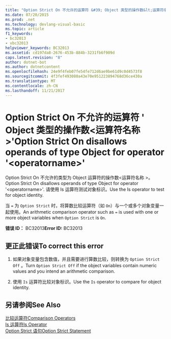 ```yaml
---
title: "Option Strict On 不允许的运算符 &#39; Object 类型的操作数&lt;运算符名称&gt;&#39;"
ms.date: 07/20/2015
ms.prod: .net
ms.technology: devlang-visual-basic
ms.topic: article
f1_keywords:
- bc32013
- vbc32013
helpviewer_keywords: BC32013
ms.assetid: cd197da8-2676-453b-884b-3231fb6f909d
caps.latest.revision: "8"
author: dotnet-bot
ms.author: dotnetcontent
ms.openlocfilehash: 24e9f4feb07fe54fe712d6ae9be61d9c0d4573f8
ms.sourcegitcommit: 4f3fef493080a43e70e951223894768d36ce430a
ms.translationtype: MT
ms.contentlocale: zh-CN
ms.lasthandoff: 11/21/2017
---
```

# <a name="option-strict-on-disallows-operands-of-type-object-for-operator-39ltoperatornamegt39"></a><span data-ttu-id="72d75-102">Option Strict On 不允许的运算符 &#39; Object 类型的操作数&lt;运算符名称&gt;&#39;</span><span class="sxs-lookup"><span data-stu-id="72d75-102">Option Strict On disallows operands of type Object for operator &#39;&lt;operatorname&gt;&#39;</span></span>
<span data-ttu-id="72d75-103">Option Strict On 不允许的类型为 Object 运算符的操作数\<运算符名称 >。</span><span class="sxs-lookup"><span data-stu-id="72d75-103">Option Strict On disallows operands of type Object for operator '\<operatorname>'.</span></span> <span data-ttu-id="72d75-104">请使用 Is 运算符测试对象标识。</span><span class="sxs-lookup"><span data-stu-id="72d75-104">Use the Is operator to test for object identity.</span></span>  
  
 <span data-ttu-id="72d75-105">当 `=` 为 `Option Strict` 时，将算数比较运算符（如 `On`）与一个或多个对象变量一起使用。</span><span class="sxs-lookup"><span data-stu-id="72d75-105">An arithmetic comparison operator such as `=` is used with one or more object variables when `Option Strict` is `On`.</span></span>  
  
 <span data-ttu-id="72d75-106">**错误 ID：** BC32013</span><span class="sxs-lookup"><span data-stu-id="72d75-106">**Error ID:** BC32013</span></span>  
  
## <a name="to-correct-this-error"></a><span data-ttu-id="72d75-107">更正此错误</span><span class="sxs-lookup"><span data-stu-id="72d75-107">To correct this error</span></span>  
  
1.  <span data-ttu-id="72d75-108">如果对象变量包含数值，并且需要进行算数比较，则转换为 `Option Strict Off` 。</span><span class="sxs-lookup"><span data-stu-id="72d75-108">Turn `Option Strict Off` if the object variables contain numeric values and you intend an arithmetic comparison.</span></span>  
  
2.  <span data-ttu-id="72d75-109">使用 `Is` 运算符比较对象标识。</span><span class="sxs-lookup"><span data-stu-id="72d75-109">Use the `Is` operator to compare for object identity.</span></span>  
  
## <a name="see-also"></a><span data-ttu-id="72d75-110">另请参阅</span><span class="sxs-lookup"><span data-stu-id="72d75-110">See Also</span></span>  
 [<span data-ttu-id="72d75-111">比较运算符</span><span class="sxs-lookup"><span data-stu-id="72d75-111">Comparison Operators</span></span>](../../visual-basic/language-reference/operators/comparison-operators.md)  
 [<span data-ttu-id="72d75-112">Is 运算符</span><span class="sxs-lookup"><span data-stu-id="72d75-112">Is Operator</span></span>](../../visual-basic/language-reference/operators/is-operator.md)  
 [<span data-ttu-id="72d75-113">Option Strict 语句</span><span class="sxs-lookup"><span data-stu-id="72d75-113">Option Strict Statement</span></span>](../../visual-basic/language-reference/statements/option-strict-statement.md)
